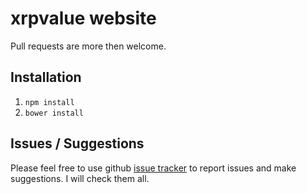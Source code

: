 # xrpvalue website

Pull requests are more then welcome.

## Installation

1. `npm install`
2. `bower install`

## Issues / Suggestions
Please feel free to use github [issue tracker](https://github.com/vhpoet/xrpvalue.com/issues) to report issues and make suggestions. I will check them all.
